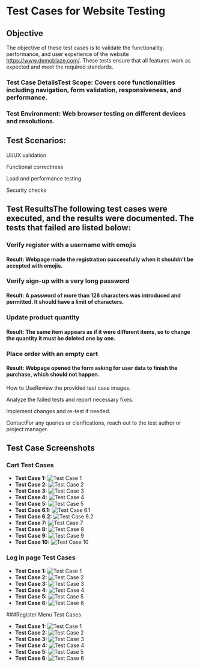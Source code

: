 ﻿# Test Cases for Website Testing
## Objective
The objective of these test cases is to validate the functionality, performance, and user experience of the website https://www.demoblaze.com/. These tests ensure that all features work as expected and meet the required standards.

### Test Case DetailsTest Scope: Covers core functionalities including navigation, form validation, responsiveness, and performance.

### Test Environment: Web browser testing on different devices and resolutions.

## Test Scenarios:

UI/UX validation

Functional correctness

Load and performance testing

Security checks

## Test ResultsThe following test cases were executed, and the results were documented. The tests that failed are listed below:

### Verify register with a username with emojis

#### Result: Webpage made the registration successfully when it shouldn't be accepted with emojis.

### Verify sign-up with a very long password

#### Result: A password of more than 128 characters was introduced and permitted. It should have a limit of characters.

### Update product quantity

#### Result: The same item appears as if it were different items, so to change the quantity it must be deleted one by one.

### Place order with an empty cart

#### Result: Webpage opened the form asking for user data to finish the purchase, which should not happen.

How to UseReview the provided test case images.

Analyze the failed tests and report necessary fixes.

Implement changes and re-test if needed.

ContactFor any queries or clarifications, reach out to the test author or project manager.

## Test Case Screenshots

### Cart Test Cases

- **Test Case 1:** ![Test Case 1](https://github.com/ceruz99/demoBlazeTests/blob/main/screenshots/CartTestCases/TestCase1.JPG)  
- **Test Case 2:** ![Test Case 2](https://github.com/ceruz99/demoBlazeTests/blob/main/screenshots/CartTestCases/TestCase2.JPG)  
- **Test Case 3:** ![Test Case 3](https://github.com/ceruz99/demoBlazeTests/blob/main/screenshots/CartTestCases/TestCase3.JPG)  
- **Test Case 4:** ![Test Case 4](https://github.com/ceruz99/demoBlazeTests/blob/main/screenshots/CartTestCases/TestCase4.JPG)  
- **Test Case 5:** ![Test Case 5](https://github.com/ceruz99/demoBlazeTests/blob/main/screenshots/CartTestCases/TestCase5.JPG)  
- **Test Case 6.1:** ![Test Case 6.1](https://github.com/ceruz99/demoBlazeTests/blob/main/screenshots/CartTestCases/TestCase6.1.JPG)  
- **Test Case 6.2:** ![Test Case 6.2](https://github.com/ceruz99/demoBlazeTests/blob/main/screenshots/CartTestCases/TestCase6.2.JPG)  
- **Test Case 7:** ![Test Case 7](https://github.com/ceruz99/demoBlazeTests/blob/main/screenshots/CartTestCases/TestCase7.JPG)  
- **Test Case 8:** ![Test Case 8](https://github.com/ceruz99/demoBlazeTests/blob/main/screenshots/CartTestCases/TestCase8.JPG)  
- **Test Case 9:** ![Test Case 9](https://github.com/ceruz99/demoBlazeTests/blob/main/screenshots/CartTestCases/TestCase9.JPG)  
- **Test Case 10:** ![Test Case 10](https://github.com/ceruz99/demoBlazeTests/blob/main/screenshots/CartTestCases/TestCase10.JPG)  

### Log in page Test Cases

- **Test Case 1:** ![Test Case 1](https://github.com/ceruz99/demoBlazeTests/blob/main/screenshots/LogInTestCases/TestCase1.JPG)  
- **Test Case 2:** ![Test Case 2](https://github.com/ceruz99/demoBlazeTests/blob/main/screenshots/LogInTestCases/TestCase2.JPG)  
- **Test Case 3:** ![Test Case 3](https://github.com/ceruz99/demoBlazeTests/blob/main/screenshots/LogInTestCases/TestCase3.JPG)  
- **Test Case 4:** ![Test Case 4](https://github.com/ceruz99/demoBlazeTests/blob/main/screenshots/LogInTestCases/TestCase4.JPG)  
- **Test Case 5:** ![Test Case 5](https://github.com/ceruz99/demoBlazeTests/blob/main/screenshots/LogInTestCases/TestCase5.JPG)  
- **Test Case 6:** ![Test Case 6](https://github.com/ceruz99/demoBlazeTests/blob/main/screenshots/LogInTestCases/TestCase6.JPG)  

###Register Menu Test Cases
- **Test Case 1:** ![Test Case 1](https://github.com/ceruz99/demoBlazeTests/blob/main/screenshots/RegisterMenuTestCases/TestCase1.JPG)  
- **Test Case 2:** ![Test Case 2](https://github.com/ceruz99/demoBlazeTests/blob/main/screenshots/RegisterMenuTestCases/TestCase2.JPG)  
- **Test Case 3:** ![Test Case 3](https://github.com/ceruz99/demoBlazeTests/blob/main/screenshots/RegisterMenuTestCases/TestCase3.JPG)  
- **Test Case 4:** ![Test Case 4](https://github.com/ceruz99/demoBlazeTests/blob/main/screenshots/RegisterMenuTestCases/TestCase4.JPG)  
- **Test Case 5:** ![Test Case 5](https://github.com/ceruz99/demoBlazeTests/blob/main/screenshots/RegisterMenuTestCases/TestCase5.JPG)  
- **Test Case 6:** ![Test Case 6](https://github.com/ceruz99/demoBlazeTests/blob/main/screenshots/RegisterMenuTestCases/TestCase6.JPG)  





